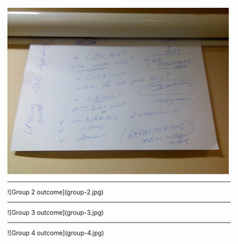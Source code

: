 ![Group 1 outcome](group-1.jpg) 
<hr/>
![Group 2 outcome](group-2.jpg)
<hr/>
![Group 3 outcome](group-3.jpg)
<hr/>
![Group 4 outcome](group-4.jpg)
